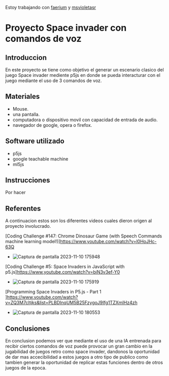 Estoy trabajando con [faerium](https://github.com/faerium) y [msvioletasr](https://github.com/msvioletasr)
# Proyecto Space invader con comandos de voz

## Introduccion

En este proyecto se tiene como objetivo el generar un escenario clasico del juego Space invader mediente p5js en donde se pueda interacturar con el juego mediante el uso de 3 comandos de voz.

## Materiales
- Mouse.
- una pantalla.
- computadora o dispositivo movil con capacidad de entrada de audio.
- navegador de google, opera o firefox.

## Software utilizado
  - p5js
  - google teachable machine
  - ml5js

## Instrucciones

Por hacer

## Referentes

A continuacion estos son los diferentes videos cuales dieron origen al proyecto involucrado.

 [Coding Challenge #147: Chrome Dinosaur Game (with Speech Commands machine learning model!)]https://www.youtube.com/watch?v=l0HoJHc-63Q
- ![Captura de pantalla 2023-11-10 175948](https://github.com/joaquinsuazo/audiv027-2023-2/assets/128074599/a76677ec-1b7b-46d4-b2cd-0270026c27da)

 [Coding Challenge #5: Space Invaders in JavaScript with p5.js]https://www.youtube.com/watch?v=biN3v3ef-Y0
- ![Captura de pantalla 2023-11-10 175919](https://github.com/joaquinsuazo/audiv027-2023-2/assets/128074599/cad1952e-8731-4c57-ae25-b516d1e54ca4)

 [Programming Space Invaders in P5.js - Part 1 ]https://www.youtube.com/watch?v=ZQ3M7cltjks&list=PLBDInqUM5B25FzygoJ9Ifg1TZXmIHz4zh
- ![Captura de pantalla 2023-11-10 180553](https://github.com/joaquinsuazo/audiv027-2023-2/assets/128074599/5c704b62-451a-4aa1-b547-7ac9b12f89bc)


## Conclusiones

En conclusion podemos ver que mediante el uso de una IA entrenada para recibir ciertos comandos de voz puede provocar un gran cambio en la jugabilidad de juegos retro como space invader, dandonos la oportunidad de dar mas accecibilidad a estos juegos a otro tipo de publico como tambien generar la oportunidad de replicar estas funciones dentro de otros juegos de la epoca.



